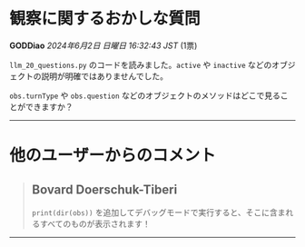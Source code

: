# 観察に関するおかしな質問

**GODDiao** *2024年6月2日 日曜日 16:32:43 JST* (1票)

`llm_20_questions.py` のコードを読みました。`active` や `inactive` などのオブジェクトの説明が明確ではありませんでした。

`obs.turnType` や `obs.question` などのオブジェクトのメソッドはどこで見ることができますか？

---

# 他のユーザーからのコメント

> ## Bovard Doerschuk-Tiberi
> 
> `print(dir(obs))` を追加してデバッグモードで実行すると、そこに含まれるすべてのものが表示されます！
> 
> 
> 
--- 


